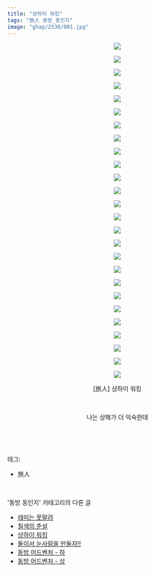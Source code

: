 ```yaml
---
title: "샹하이 워킹"
tags: "旅人 동방_동인지"
image: "ghap/2530/001.jpg"
---
```

<div class="article">
<p style="text-align: center; clear: none; float: none;"><img src="{{ site.nasurl }}/ghap/2530/001.jpg"/></p>
<p style="text-align: center; clear: none; float: none;"><img src="{{ site.nasurl }}/ghap/2530/002.jpg"/></p>
<p style="text-align: center; clear: none; float: none;"><img src="{{ site.nasurl }}/ghap/2530/003.jpg"/></p>
<p style="text-align: center; clear: none; float: none;"><img src="{{ site.nasurl }}/ghap/2530/004.jpg"/></p>
<p style="text-align: center; clear: none; float: none;"><img src="{{ site.nasurl }}/ghap/2530/005.jpg"/></p>
<p style="text-align: center; clear: none; float: none;"><img src="{{ site.nasurl }}/ghap/2530/006.jpg"/></p>
<p style="text-align: center; clear: none; float: none;"><img src="{{ site.nasurl }}/ghap/2530/007.jpg"/></p>
<p style="text-align: center; clear: none; float: none;"><img src="{{ site.nasurl }}/ghap/2530/008.jpg"/></p>
<p style="text-align: center; clear: none; float: none;"><img src="{{ site.nasurl }}/ghap/2530/009.jpg"/></p>
<p style="text-align: center; clear: none; float: none;"><img src="{{ site.nasurl }}/ghap/2530/010.jpg"/></p>
<p style="text-align: center; clear: none; float: none;"><img src="{{ site.nasurl }}/ghap/2530/011.jpg"/></p>
<p style="text-align: center; clear: none; float: none;"><img src="{{ site.nasurl }}/ghap/2530/012.jpg"/></p>
<p style="text-align: center; clear: none; float: none;"><img src="{{ site.nasurl }}/ghap/2530/013.jpg"/></p>
<p style="text-align: center; clear: none; float: none;"><img src="{{ site.nasurl }}/ghap/2530/014.jpg"/></p>
<p style="text-align: center; clear: none; float: none;"><img src="{{ site.nasurl }}/ghap/2530/015.jpg"/></p>
<p style="text-align: center; clear: none; float: none;"><img src="{{ site.nasurl }}/ghap/2530/016.jpg"/></p>
<p style="text-align: center; clear: none; float: none;"><img src="{{ site.nasurl }}/ghap/2530/017.jpg"/></p>
<p style="text-align: center; clear: none; float: none;"><img src="{{ site.nasurl }}/ghap/2530/018.jpg"/></p>
<p style="text-align: center; clear: none; float: none;"><img src="{{ site.nasurl }}/ghap/2530/019.jpg"/></p>
<p style="text-align: center; clear: none; float: none;"><img src="{{ site.nasurl }}/ghap/2530/020.jpg"/></p>
<p style="text-align: center; clear: none; float: none;"><img src="{{ site.nasurl }}/ghap/2530/021.jpg"/></p>
<p style="text-align: center; clear: none; float: none;"><img src="{{ site.nasurl }}/ghap/2530/022.jpg"/></p>
<p style="text-align: center; clear: none; float: none;"><img src="{{ site.nasurl }}/ghap/2530/023.jpg"/></p>
<p style="text-align: center; clear: none; float: none;"><img src="{{ site.nasurl }}/ghap/2530/024.jpg"/></p>
<p style="text-align: center; clear: none; float: none;"><img src="{{ site.nasurl }}/ghap/2530/025.jpg"/></p>
<p style="text-align: center; clear: none; float: none;"><img src="{{ site.nasurl }}/ghap/2530/026.jpg"/></p>
<p style="text-align: center; clear: none; float: none;">[旅人] 샹하이 워킹</p>
<p style="text-align: center; clear: none; float: none;"><br/></p>
<p style="text-align: center; clear: none; float: none;">나는 상해가 더 익숙한데</p>
<p><br/></p>
</div><br/>
<div class="tagTrail">
<p>태그: </p>
<ul>
<li>旅人</li>
</ul>
</div><br/>
<div class="another">
<p>'동방 동인지' 카테고리의 다른 글</p>
<ul>
<li><a href="/2016-10-10-ghap_2532">레미는 못말려</a></li>
<li><a href="/2016-10-10-ghap_2531">칠색의 춘설</a></li>
<li><a href="/2016-10-10-ghap_2530">샹하이 워킹</a></li>
<li><a href="/2016-10-10-ghap_2529">둘이서 눈사람을 만들자!!</a></li>
<li><a href="/2016-10-10-ghap_2527">동방 어드벤처 - 하</a></li>
<li><a href="/2016-10-10-ghap_2526">동방 어드벤처 - 상</a></li>
</ul>
</div><br/>
<div class="cb_module cb_fluid">
<div class="cb_wrt cb_profile">
</div><!-- commentList close -->
</div><br/>
